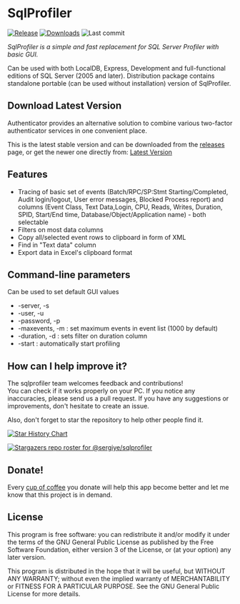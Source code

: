 # SqlProfiler
[![Release](https://img.shields.io/github/v/release/sergiye/sqlprofiler)](https://github.com/sergiye/sqlprofiler/releases/latest)
[![Downloads](https://img.shields.io/github/downloads/sergiye/sqlprofiler/total?color=ff4f42)](https://sergiye.github.io/github-release-stats/?username=sergiye&repository=sqlprofiler&page=1&per_page=100)
![Last commit](https://img.shields.io/github/last-commit/sergiye/sqlprofiler?color=00AD00)

*SqlProfiler is a simple and fast replacement for SQL Server Profiler with basic GUI.*

Can be used with both LocalDB, Express, Development and full-functional editions of SQL Server (2005 and later).
Distribution package contains standalone portable (can be used without installation) version of SqlProfiler.

## Download Latest Version

Authenticator provides an alternative solution to combine various two-factor authenticator services in one convenient place.

This is the latest stable version and can be downloaded from the [releases](https://github.com/sergiye/sqlprofiler/releases) page, or get the newer one directly from:
[Latest Version](https://github.com/sergiye/sqlprofiler/releases/latest)

## Features
 * Tracing of basic set of events (Batch/RPC/SP:Stmt Starting/Completed, Audit login/logout, User error messages, Blocked Process report) and columns (Event Class, Text Data,Login, CPU, Reads, Writes, Duration, SPID, Start/End time, Database/Object/Application name) - both selectable
 * Filters on most data columns
 * Copy all/selected event rows to clipboard in form of XML 
 * Find in "Text data" column
 * Export data in Excel's clipboard format


## Command-line parameters 
Can be used to set default GUI values
 * -server, -s  <server name>
 * -user, -u  <user name>
 * -password, -p <user password>
 * -maxevents, -m <value> : set maximum events in event list (1000 by default)
 * -duration, -d <min duration> : sets filter on duration column
 * -start  :  automatically start profiling

## How can I help improve it?
The sqlprofiler team welcomes feedback and contributions!<br/>
You can check if it works properly on your PC. If you notice any inaccuracies, please send us a pull request. If you have any suggestions or improvements, don't hesitate to create an issue.

Also, don't forget to star the repository to help other people find it.

[![Star History Chart](https://api.star-history.com/svg?repos=sergiye/sqlprofiler&type=Date)](https://star-history.com/#sergiye/sqlprofiler&Date)

[![Stargazers repo roster for @sergiye/sqlprofiler](https://reporoster.com/stars/sergiye/sqlprofiler)](https://github.com/sergiye/sqlprofiler/stargazers)

## Donate!
Every [cup of coffee](https://patreon.com/SergiyE) you donate will help this app become better and let me know that this project is in demand.

## License

This program is free software: you can redistribute it and/or modify it under the terms of the GNU General Public License as published by the Free Software Foundation, either version 3 of the License, or (at your option) any later version.

This program is distributed in the hope that it will be useful, but WITHOUT ANY WARRANTY; without even the implied warranty of MERCHANTABILITY or FITNESS FOR A PARTICULAR PURPOSE.  See the GNU General Public License for more details.

